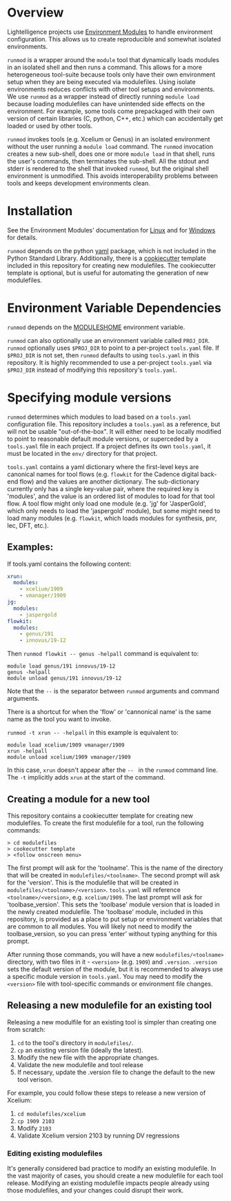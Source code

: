 # Overview
Lightelligence projects use [Environment Modules](https://modules.readthedocs.io/en/latest/index.html) to handle environment configuration.
This allows us to create reproducible and somewhat isolated environments.

`runmod` is a wrapper around the `module` tool that dynamically loads modules in an isolated shell and then runs a command.
This allows for a more heterogeneous tool-suite because tools only have their own environment setup when they are being executed via modulefiles.
Using isolate environments reduces conflicts with other tool setups and environments.
We use `runmod` as a wrapper instead of directly running `module load` because loading modulefiles can have unintended side effects on the environment.
For example, some tools come prepackaged with their own version of certain libraries (C, python, C++, etc.) which can accidentally get loaded or used by other tools.

`runmod` invokes tools (e.g. Xcelium or Genus) in an isolated environment without the user running a `module load` command.
The `runmod` invocation creates a new sub-shell, does one or more `module load` in that shell, runs the user's commands, then terminates the sub-shell.
All the stdout and stderr is rendered to the shell that invoked `runmod`, but the original shell environment is unmodified.
This avoids interoperability problems between tools and keeps development environments clean.

# Installation
See the Environment Modules' documentation for [Linux](https://modules.readthedocs.io/en/latest/INSTALL.html) and for [Windows](https://modules.readthedocs.io/en/latest/INSTALL-win.html) for details.

`runmod` depends on the python [yaml](https://pypi.org/project/PyYAML/) package, which is not included in the Python Standard Library.
Additionally, there is a [cookiecutter](https://cookiecutter.readthedocs.io/en/stable/) template included in this repository for creating new modulefiles.
The cookiecutter template is optional, but is useful for automating the generation of new modulefiles.

# Environment Variable Dependencies
`runmod` depends on the [MODULESHOME](https://modules.readthedocs.io/en/latest/module.html#envvar-MODULESHOME) environment variable.

`runmod` can also optionally use an environment variable called `PROJ_DIR`.
`runmod` optionally uses `$PROJ_DIR` to point to a per-project `tools.yaml` file.
If `$PROJ_DIR` is not set, then `runmod` defaults to using `tools.yaml` in this repository.
It is highly recommended to use a per-project `tools.yaml` via `$PROJ_DIR` instead of modifying this repository's `tools.yaml`.

# Specifying module versions
`runmod` determines which modules to load based on a `tools.yaml` configuration file.
This repository includes a `tools.yaml` as a reference, but will not be usable "out-of-the-box".
It will either need to be locally modified to point to reasonable default module versions, or superceded by a `tools.yaml` file in each project.
If a project defines its own `tools.yaml`, it must be located in the `env/` directory for that project.

`tools.yaml` contains a yaml dictionary where the first-level keys are canonical names for tool flows (e.g. `flowkit` for the Cadence digital back-end flow) and the values are another dictionary.
The sub-dictionary currently only has a single key-value pair, where the required key is 'modules', and the value is an ordered list of modules to load for that tool flow.
A tool flow might only load one module (e.g. 'jg' for 'JasperGold', which only needs to load the 'jaspergold' module), but some might need to load many modules (e.g. `flowkit`, which loads modules for synthesis, pnr, lec, DFT, etc.).

## Examples:
If tools.yaml contains the following content:
``` yaml
xrun:
  modules:
    - xcelium/1909
    - vmanager/1909
jg:
  modules:
    - jaspergold
flowkit:
  modules:
    - genus/191
    - innovus/19-12
```

Then ```runmod flowkit -- genus -helpall``` command is equivalent to:
```
module load genus/191 innovus/19-12
genus -helpall
module unload genus/191 innovus/19-12
```

Note that the `--` is the separator between `runmod` arguments and command arguments.

There is a shortcut for when the 'flow' or 'cannonical name' is the same name as the tool you want to invoke.

```runmod -t xrun -- -helpall``` in this example is equivalent to:

```
module load xcelium/1909 vmanager/1909
xrun -helpall
module unload xcelium/1909 vmanager/1909
```

In this case, `xrun` doesn't appear after the `-- ` in the `runmod` command line.
The `-t` implicitly adds `xrun` at the start of the command.

## Creating a module for a new tool

This repository contains a cookiecutter template for creating new modulefiles.
To create the first modulefile for a tool, run the following commands:
```
> cd modulefiles
> cookecutter template
> <follow onscreen menu>
```

The first prompt will ask for the 'toolname'.
This is the name of the directory that will be created in `modulefiles/<toolname>`.
The second prompt will ask for the 'version'.
This is the modulefile that will be created in `modulefiles/<toolname>/<version>`.
`tools.yaml` will reference `<toolname>/<version>`, e.g. `xcelium/1909`.
The last prompt will ask for 'toolbase_version'.
This sets the 'toolbase' module version that is loaded in the newly created modulefile.
The 'toolbase' module, included in this repository, is provided as a place to put setup or environment variables that are common to all modules.
You will likely not need to modify the toolbase_version, so you can press 'enter' without typing anything for this prompt.

After running those commands, you will have a new `modulefiles/<toolname>` directory, with two files in it - `<version>` (e.g. `1909`) and `.version`.
`.version` sets the default version of the module, but it is recommended to always use a specific module version in `tools.yaml`.
You may need to modify the `<version>` file with tool-specific commands or environment file changes.

## Releasing a new modulefile for an existing tool

Releasing a new modulfile for an existing tool is simpler than creating one from scratch:
1. `cd` to the tool's directory in `modulefiles/`.
2. `cp` an existing version file (ideally the latest).
3. Modify the new file with the appropriate changes.
4. Validate the new modulefile and tool release
5. If necessary, update the .version file to change the default to the new tool verison.

For example, you could follow these steps to release a new version of Xcelium:

1. `cd modulefiles/xcelium`
2. `cp 1909 2103`
3. Modify `2103`
4. Validate Xcelium version 2103 by running DV regressions

### Editing existing modulefiles
It's generally considered bad practice to modify an existing modulefile.
In the vast majority of cases, you should create a new modulefile for each tool release.
Modifying an existing modulefile impacts people already using those modulefiles, and your changes could disrupt their work.